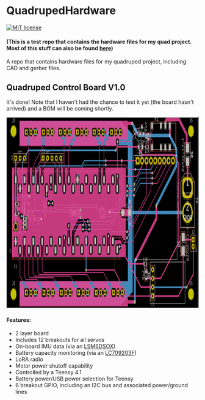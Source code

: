 # QuadrupedHardware

[![MIT license](https://img.shields.io/badge/License-MIT-green.svg)](https://github.com/seanboe/QuadrupedHardware)

#### (This is a test repo that contains the hardware files for my quad project. Most of this stuff can also be found [here](https://github.com/seanboe/QuadrupedProject))

A repo that contains hardware files for my quadruped project, including CAD and gerber files. 

## Quadruped Control Board V1.0

It's done! Note that I haven't had the chance to test it yet (the board hasn't arrived) and a BOM will be coming shortly.

<img src="PCBV1-0/layoutV1-0.png" height="500">

#### Features:
- 2 layer board
- Includes 12 breakouts for all servos
- On-board IMU data (via an [LSM6DSOX](https://www.st.com/resource/en/datasheet/lsm6dsox.pdf))
- Battery capacity monitoring (via an [LC709203F](https://www.onsemi.com/pdf/datasheet/lc709203f-d.pdf))
- LoRA radio 
- Motor power shutoff capability
- Controlled by a Teensy 4.1
- Battery power/USB power selection for Teensy
- 6 breakout GPIO, including an I2C bus and associated power/ground lines
